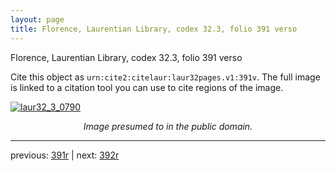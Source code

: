 ```yaml
---
layout: page
title: Florence, Laurentian Library, codex 32.3, folio 391 verso
---
```


Florence, Laurentian Library, codex 32.3, folio 391 verso

Cite this object as `urn:cite2:citelaur:laur32pages.v1:391v`.  The full image is linked to a citation tool you can use to cite regions of the image.

[![laur32_3_0790](http://www.homermultitext.org/iipsrv?IIIF=/project/homer/pyramidal/deepzoom/citelaur/laur32imgs/v1/laur32_3_0790.tif/full/800,/0/default.jpg)](http://www.homermultitext.org/ict2/?urn=urn:cite2:citelaur:laur32imgs.v1:laur32_3_0790) 

<p style="text-align: center; font-style: italic;">Image presumed to in the public domain.</p>

---

previous: [391r](../391r/) | next: [392r](../392r/)
